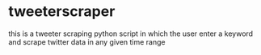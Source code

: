 # tweeterscraper
this is a tweeter scraping python script in which the user enter a keyword and scrape twitter data in any given time range
